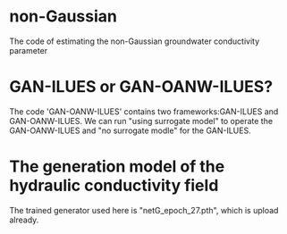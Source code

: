 # non-Gaussian
The code of estimating the non-Gaussian groundwater conductivity parameter
# GAN-ILUES or GAN-OANW-ILUES?
The code 'GAN-OANW-ILUES' contains two frameworks:GAN-ILUES and GAN-OANW-ILUES. We can run "using surrogate model" to operate the GAN-OANW-ILUES and "no surrogate modle" for the GAN-ILUES.
# The generation model of the hydraulic conductivity field
The trained generator used here is "netG_epoch_27.pth", which is upload already.
